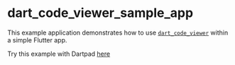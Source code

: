 # dart_code_viewer_sample_app

This example application demonstrates how to use [`dart_code_viewer`](https://pub.dev/packages/dart_code_viewer_sample_app) within a simple Flutter app.

Try this example with Dartpad [here](dartpad.dev/embed-flutter.html?gh_owner=JoseAlba&gh_repo=dart-code-viewer&gh_path=example/lib)
